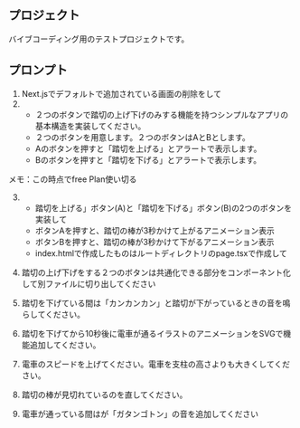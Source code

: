 ## プロジェクト
バイブコーディング用のテストプロジェクトです。

## プロンプト
1. Next.jsでデフォルトで追加されている画面の削除をして
2. 
   - ２つのボタンで踏切の上げ下げのみする機能を持つシンプルなアプリの基本構造を実装してください。
   - ２つのボタンを用意します。２つのボタンはAとBとします。
   - Aのボタンを押すと「踏切を上げる」とアラートで表示します。
   - Bのボタンを押すと「踏切を下げる」とアラートで表示します。

メモ：この時点でfree Plan使い切る

3. 
   - 踏切を上げる」ボタン(A)と「踏切を下げる」ボタン(B)の2つのボタンを実装して
   - ボタンAを押すと、踏切の棒が3秒かけて上がるアニメーション表示
   - ボタンBを押すと、踏切の棒が3秒かけて下がるアニメーション表示
   - index.htmlで作成したものはルートディレクトリのpage.tsxで作成して

4. 踏切の上げ下げをする２つのボタンは共通化できる部分をコンポーネント化して別ファイルに切り出してください
5. 踏切を下げている間は「カンカンカン」と踏切が下がっているときの音を鳴らしてください。
6. 踏切を下げてから10秒後に電車が通るイラストのアニメーションをSVGで機能追加してください。
7. 電車のスピードを上げてください。電車を支柱の高さよりも大きくしてください。
8. 踏切の棒が見切れているのを直してください。
9. 電車が通っている間はが「ガタンゴトン」の音を追加してください
